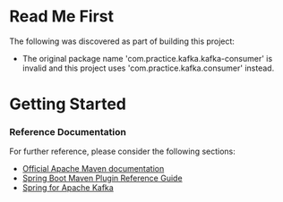# Read Me First
The following was discovered as part of building this project:

* The original package name 'com.practice.kafka.kafka-consumer' is invalid and this project uses 'com.practice.kafka.consumer' instead.

# Getting Started

### Reference Documentation
For further reference, please consider the following sections:

* [Official Apache Maven documentation](https://maven.apache.org/guides/index.html)
* [Spring Boot Maven Plugin Reference Guide](https://docs.spring.io/spring-boot/docs/2.2.6.RELEASE/maven-plugin/)
* [Spring for Apache Kafka](https://docs.spring.io/spring-boot/docs/2.2.6.RELEASE/reference/htmlsingle/#boot-features-kafka)


